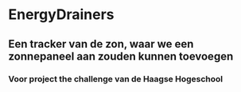 <h1>EnergyDrainers</h1>
<h2>Een tracker van de zon, waar we een zonnepaneel aan zouden kunnen toevoegen</h2>
<h3>Voor project the challenge van de Haagse Hogeschool</h3>